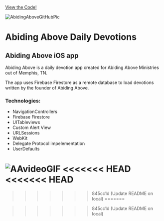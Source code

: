 [View the Code!](https://github.com/Chodges86/Abiding-Above/tree/main/Abiding%20Above)


![AbidingAboveGitHubPic](https://user-images.githubusercontent.com/95727406/193479479-6d8615b3-2c90-40dd-b1be-c0f0cbfdfb33.png)

# Abiding Above Daily Devotions
## Abiding Above iOS app

Abiding Above is a daily devotion app created for Abiding Above Ministries out of Memphis, TN.  

The app uses Firebase Firestore as a remote database to load devotions written by the founder of Abiding Above.

### Technologies: 
- NavigationControllers 
- Firebase Firestore
- UITableviews
- Custom Alert View
- URLSessions
- WebKit
- Delegate Protocol impelementation
- UserDefaults



![AAvideoGIF](https://user-images.githubusercontent.com/95727406/193482060-4a5b5095-bc3b-449d-8fc7-9729f21187b9.gif)
<<<<<<< HEAD
<<<<<<< HEAD
=======

>>>>>>> 845cc1d (Update README on local)
=======

>>>>>>> 845cc1d (Update README on local)
